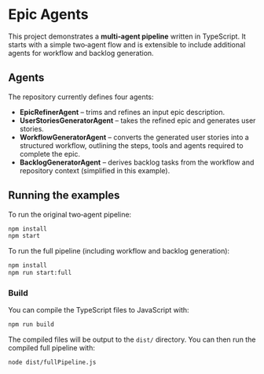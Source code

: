 # Epic Agents

This project demonstrates a **multi‑agent pipeline** written in TypeScript.  It starts with a simple two‑agent flow and is extensible to include additional agents for workflow and backlog generation.

## Agents

The repository currently defines four agents:

- **EpicRefinerAgent** – trims and refines an input epic description.
- **UserStoriesGeneratorAgent** – takes the refined epic and generates user stories.
- **WorkflowGeneratorAgent** – converts the generated user stories into a structured workflow, outlining the steps, tools and agents required to complete the epic.
- **BacklogGeneratorAgent** – derives backlog tasks from the workflow and repository context (simplified in this example).

## Running the examples

To run the original two‑agent pipeline:

```bash
npm install
npm start
```

To run the full pipeline (including workflow and backlog generation):

```bash
npm install
npm run start:full
```

### Build

You can compile the TypeScript files to JavaScript with:

```bash
npm run build
```

The compiled files will be output to the `dist/` directory.  You can then run the compiled full pipeline with:

```bash
node dist/fullPipeline.js
```

